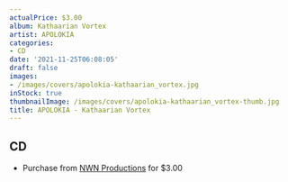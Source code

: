 ```yaml
---
actualPrice: $3.00
album: Kathaarian Vortex
artist: APOLOKIA
categories:
- CD
date: '2021-11-25T06:08:05'
draft: false
images:
- /images/covers/apolokia-kathaarian_vortex.jpg
inStock: true
thumbnailImage: /images/covers/apolokia-kathaarian_vortex-thumb.jpg
title: APOLOKIA - Kathaarian Vortex
---
```


## CD
* Purchase from [NWN Productions](http://shop.nwnprod.com/index.php?route=product/product&path=93&product_id=2020&sort=pd.name&order=ASC) for $3.00
